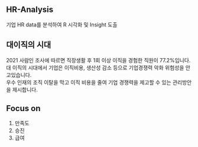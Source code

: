 ## HR-Analysis
기업 HR data를 분석하여 R 시각화 및 Insight 도출 

## 대이직의 시대
2021 사람인 조사에 따르면 직장생활 후 1회 이상 이직을 경험한 직원이 77.2%입니다. <br>
대 이직의 시대에서 기업은 이직비용, 생산성 감소 등으로 기업경쟁력 악화 위험성을 안고있습니다. <br>
우수 인재의 조직 이탈을 막고 이직 비용을 줄여 기업 경쟁력을 제고할 수 있는 관리방안을 제시합니다.

## Focus on 
1. 만족도
2. 승진
3. 급여
